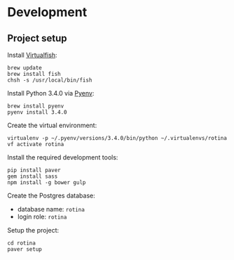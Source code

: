 # Development

## Project setup

Install [Virtualfish](https://github.com/adambrenecki/virtualfish):

```
brew update
brew install fish
chsh -s /usr/local/bin/fish
```

Install Python 3.4.0 via [Pyenv](https://github.com/yyuu/pyenv):

```
brew install pyenv
pyenv install 3.4.0
```

Create the virtual environment:

```
virtualenv -p ~/.pyenv/versions/3.4.0/bin/python ~/.virtualenvs/rotina
vf activate rotina
```

Install the required development tools:

```
pip install paver
gem install sass
npm install -g bower gulp
```

Create the Postgres database:
* database name: `rotina`
* login role: `rotina`

Setup the project:

```
cd rotina
paver setup
```
